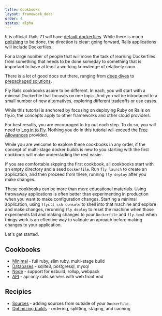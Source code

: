 ```yaml
---
title: Cookbooks
layout: framework_docs
order: 4
status: alpha
---
```


It is official.  Rails 7.1 will have
[default dockerfiles](https://github.com/rails/rails/commit/4f3af4a67f227ed7998fed570b9aa671e1b74117).  While there is much
[polishing](https://community.fly.io/t/preparations-for-rails-7-1/9512) to be done, the direction is clear:
going forward, Rails applications will include Dockerfiles.

For a large number of people that will move the task of learning Dockerfiles from something that needs to be done someday to something that is important to have at least a working knowledge of relatively soon.

There is a lot of good docs out there, ranging from
[deep dives](https://docs.docker.com/get-started/overview/) to
[prepackaged solutions](https://evilmartians.com/chronicles/ruby-on-whales-docker-for-ruby-rails-development).

Fly Rails cookbooks aspire to be different.  In each, you will start with a minimal Dockerfile that focuses on one topic.  And you wil be introduced to a small number of new alternatives, exploring different tradeoffs or
use cases.

While this tutorial is anchored by focusing on deploying Ruby on Rails on
fly.io, the concepts apply to other frameworks and other cloud providers. 

For best results, you are encouraged to try out each step.  To do so, you will need to [Log in to Fly](https://fly.io/docs/getting-started/log-in-to-fly/).  Nothing you do in this tutorial will exceed the [Free Allowances](https://fly.io/docs/about/pricing/#free-allowances) provided.

While you are welcome to explore these cookbooks in any
order, if the concept of multi-stage docker builds is
new to you starting with the first cookbook will make
understading the rest easier. 

If you are comfortable skpping the first cookbook, all cookbooks start with an empty directory
and a seed `Dockerfile`.  Run `fly launch` to create an application, and then proceed from
there, running `fly deploy` after you make changes.

These cookbooks can be more than mere educational materials.  Using throwaway applications is
often better than experimenting in production when you want to make configuration changes.
Starting a minimal application, using `flyctl ssh console` to shell into that machine and
explore and make changes, rerunning `fly deploy` to reset the machine when those experiments
fail and making changes to your `Dockerfile` and `fly.toml` when things work is an effective
way to validate an aproach before making changes to your application.  

Let's get started.

## Cookbooks

  * [Minimal](./minimal) - full ruby, slim ruby, multi-stage build
  * [Databases](./databases) - sqlite3, postgresql, mysql
  * [Node](./node) - support for esbuild, rollup, webpack
  * [API](./api) - api only rails servers with web front end

## Recipies

  * [Sources](./sources) - adding sources from outside of your `Dockerfile`.
  * [Optimizing builds](./build) - ordering, splitting, staging, and caching.
